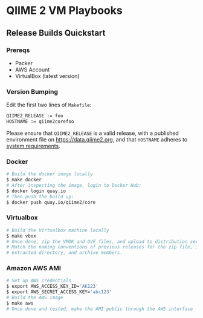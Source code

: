 # QIIME 2 VM Playbooks

## Release Builds Quickstart

### Prereqs

- Packer
- AWS Account
- VirtualBox (latest version)

### Version Bumping

Edit the first two lines of `Makefile`:

```bash
QIIME2_RELEASE := foo
HOSTNAME := qiime2corefoo
```

Please ensure that `QIIME2_RELEASE` is a valid release, with a published environment file on https://data.qiime2.org, and that `HOSTNAME` adheres to [system requirements](https://en.wikipedia.org/wiki/Hostname#Restrictions_on_valid_hostnames).

### Docker

```bash
# Build the docker image locally
$ make docker
# After inspecting the image, login to Docker Hub:
$ docker login quay.io
# Then push the build up:
$ docker push quay.io/qiime2/core
```

### Virtualbox

```bash
# Build the Virtualbox machine locally
$ make vbox
# Once done, zip the VMDK and OVF files, and upload to distribution server.
# Match the naming conventions of previous releases for the zip file, its
# extracted directory, and archive members.
```

### Amazon AWS AMI

```bash
# Set up AWS credentials
$ export AWS_ACCESS_KEY_ID='AK123'
$ export AWS_SECRET_ACCESS_KEY='abc123'
# Build the AWS image
$ make aws
# Once done and tested, make the AMI public through the AWS interface
```

